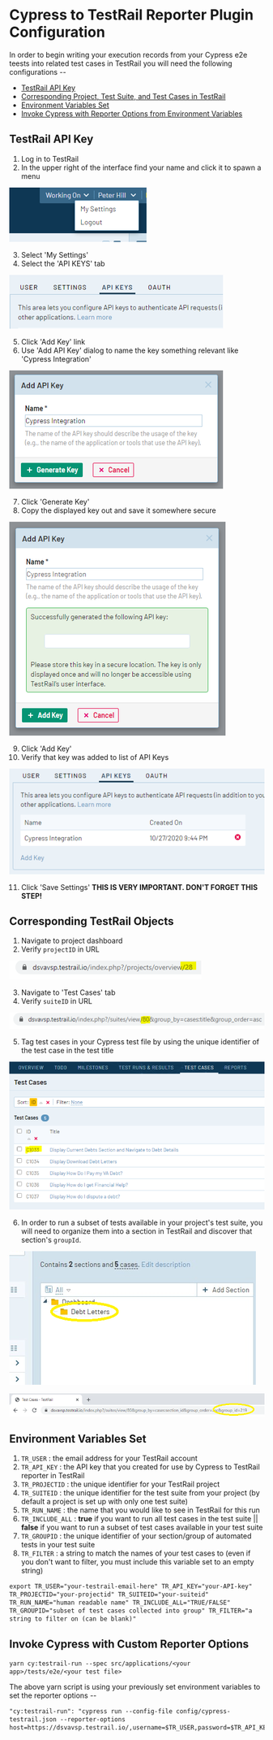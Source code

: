 # Cypress to TestRail Reporter Plugin Configuration

In order to begin writing your execution records from your Cypress e2e teests into related test cases in TestRail you will need the following configurations --
* [TestRail API Key](#testrail-api-key)
* [Corresponding Project, Test Suite, and Test Cases in TestRail](#corresponding-testrail-objects)
* [Environment Variables Set](#environment-variables-set)
* [Invoke Cypress with Reporter Options from Environment Variables](#invoke-cypress-with-custom-reporter-options)

## TestRail API Key
1. Log in to TestRail
2. In the upper right of the interface find your name and click it to spawn a menu

![Spawn Menu](spawnmenu.PNG)

3. Select 'My Settings'
4. Select the 'API KEYS' tab

![API Keys Tab](apikeystab.PNG)

5. Click 'Add Key' link
6. Use 'Add API Key' dialog to name the key something relevant like 'Cypress Integration'

![Generate Key](generatekey.PNG)

7. Click 'Generate Key'
8. Copy the displayed key out and save it somewhere secure

![Add key](addkey.png)

9. Click 'Add Key'
10. Verify that key was added to list of API Keys

![Verify key added](verifykeyadded.PNG)

11. Click 'Save Settings' **THIS IS VERY IMPORTANT. DON'T FORGET THIS STEP!**

## Corresponding TestRail Objects
1. Navigate to project dashboard
2. Verify `projectID` in URL

![Verify projectID](projectid.PNG)

3. Navigate to 'Test Cases' tab
4. Verify `suiteID` in URL

![Verify suiteID](suiteid.PNG)

5. Tag test cases in your Cypress test file by using the unique identifier of the test case in the test title

![Use test case IDs in test](testcaseid.PNG)

6. In order to run a subset of tests available in your project's test suite, you will need to organize them into a section in TestRail and discover that section's `groupId`.

![Select relevant section](clickSection.png)

![Note your section's groupId](groupID.png)

## Environment Variables Set
1. `TR_USER` : the email address for your TestRail account
1. `TR_API_KEY` : the API key that you created for use by Cypress to TestRail reporter in TestRail
1. `TR_PROJECTID` : the unique identifier for your TestRail project
1. `TR_SUITEID` : the unique identifier for the test suite from your project (by default a project is set up with only one test suite)
1. `TR_RUN_NAME` : the name that you would like to see in TestRail for this run
1. `TR_INCLUDE_ALL` : **true** if you want to run all test cases in the test suite || **false** if you want to run a subset of test cases available in your test suite
1. `TR_GROUPID` : the unique identifier of your section/group of automated tests in your test suite
1. `TR_FILTER` : a string to match the names of your test cases to (even if you don't want to filter, you must include this variable set to an empty string)
```
export TR_USER="your-testrail-email-here" TR_API_KEY="your-API-key" TR_PROJECTID="your-projectid" TR_SUITEID="your-suiteid" TR_RUN_NAME="human readable name" TR_INCLUDE_ALL="TRUE/FALSE" TR_GROUPID="subset of test cases collected into group" TR_FILTER="a string to filter on (can be blank)"
```

## Invoke Cypress with Custom Reporter Options
```
yarn cy:testrail-run --spec src/applications/<your app>/tests/e2e/<your test file>
```
The above yarn script is using your previously set environment variables to set the reporter options --
```
"cy:testrail-run": "cypress run --config-file config/cypress-testrail.json --reporter-options host=https://dsvavsp.testrail.io/,username=$TR_USER,password=$TR_API_KEY,projectId=$TR_PROJECTID,suiteId=$TR_SUITEID,runName=$TR_RUN_NAME,includeAllInTestRun=$TR_INCLUDE_ALL,groupId=$TR_GROUPID,filter=$TR_FILTER",
```
